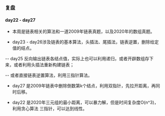 ### 复盘 

#### day22 - day27

* 本周是链表相关的算法和一道2009年链表真题，以及2020年的数组真题。

* day23 - day26涉及链表的基本算法，头插法、尾插法，链表逆置，删除给定值的结点。

-- day25 反向输出链表各结点值，实际上也可以利用递归，或者开辟数组存下来，或者利用头插法重新构建链表；

-- 或者直接链表逆置算法，利用三指针算法。 

* day27 是2009年链表中删除倒数第k个结点，利用双指针，先拉开距离，再同时后移。

* day22 是2020年三元组的最小距离，可以暴力解，但是时间复杂度O(n^3)，利用贪心算法 三指针，可以达到线性。
